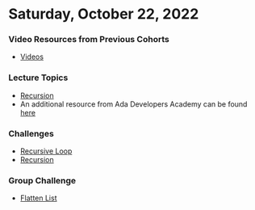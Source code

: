 Saturday, October 22, 2022
====================
### Video Resources from Previous Cohorts
- [Videos](https://www.youtube.com/channel/UCASZ7zW_Egu0T4KG3YEdGfw/playlists)

### Lecture Topics
* [Recursion](./lecture-materials/recursion.pdf)
* An additional resource from Ada Developers Academy can be found [here](https://github.com/Ada-Developers-Academy/textbook-curriculum/blob/bffae06f672d34034fdedd168b3e6e111735e347/04-cs-fundamentals/classroom/04-Intro-to-Recursion.md)





### Challenges
- [Recursive Loop](https://github.com/deltaplatoonew/recursive-loop)
- [Recursion](https://github.com/deltaplatoonew/recursion)


### Group Challenge
- [Flatten List](https://github.com/deltaplatoonew/FlattenList)